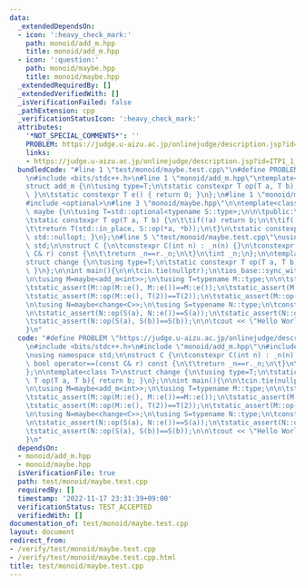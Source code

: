 ```yaml
---
data:
  _extendedDependsOn:
  - icon: ':heavy_check_mark:'
    path: monoid/add_m.hpp
    title: monoid/add_m.hpp
  - icon: ':question:'
    path: monoid/maybe.hpp
    title: monoid/maybe.hpp
  _extendedRequiredBy: []
  _extendedVerifiedWith: []
  _isVerificationFailed: false
  _pathExtension: cpp
  _verificationStatusIcon: ':heavy_check_mark:'
  attributes:
    '*NOT_SPECIAL_COMMENTS*': ''
    PROBLEM: https://judge.u-aizu.ac.jp/onlinejudge/description.jsp?id=ITP1_1_A
    links:
    - https://judge.u-aizu.ac.jp/onlinejudge/description.jsp?id=ITP1_1_A
  bundledCode: "#line 1 \"test/monoid/maybe.test.cpp\"\n#define PROBLEM \"https://judge.u-aizu.ac.jp/onlinejudge/description.jsp?id=ITP1_1_A\"\
    \n#include <bits/stdc++.h>\n#line 1 \"monoid/add_m.hpp\"\ntemplate<class T>\n\
    struct add_m {\n\tusing type=T;\n\tstatic constexpr T op(T a, T b) { return a+b;\
    \ }\n\tstatic constexpr T e() { return 0; }\n};\n#line 1 \"monoid/maybe.hpp\"\n\
    #include <optional>\n#line 3 \"monoid/maybe.hpp\"\n\ntemplate<class S>\nclass\
    \ maybe {\n\tusing T=std::optional<typename S::type>;\n\n\tpublic:\n\tusing type=T;\n\
    \tstatic constexpr T op(T a, T b) {\n\t\tif(!a) return b;\n\t\tif(!b) return a;\n\
    \t\treturn T(std::in_place, S::op(*a, *b));\n\t}\n\tstatic constexpr T e() { return\
    \ std::nullopt; }\n};\n#line 5 \"test/monoid/maybe.test.cpp\"\nusing namespace\
    \ std;\n\nstruct C {\n\tconstexpr C(int n) : _n(n) {}\n\tconstexpr bool operator==(const\
    \ C& r) const {\n\t\treturn _n==r._n;\n\t}\n\tint _n;\n};\n\ntemplate<class T>\n\
    struct change {\n\tusing type=T;\n\tstatic constexpr T op(T a, T b){ return b;\
    \ }\n};\n\nint main(){\n\n\tcin.tie(nullptr);\n\tios_base::sync_with_stdio(false);\n\
    \n\tusing M=maybe<add_m<int>>;\n\tusing T=typename M::type;\n\n\tstatic_assert(M::e()==nullopt);\n\
    \tstatic_assert(M::op(M::e(), M::e())==M::e());\n\tstatic_assert(M::op(T(1), M::e())==T(1));\n\
    \tstatic_assert(M::op(M::e(), T(2))==T(2));\n\tstatic_assert(M::op(T(1), T(2))==T(3));\n\
    \n\tusing N=maybe<change<C>>;\n\tusing S=typename N::type;\n\tconstexpr C a(114),b(514);\n\
    \n\tstatic_assert(N::op(S(a), N::e())==S(a));\n\tstatic_assert(N::op(N::e(), S(b))==S(b));\n\
    \tstatic_assert(N::op(S(a), S(b))==S(b));\n\n\tcout << \"Hello World\\n\";\n\n\
    }\n"
  code: "#define PROBLEM \"https://judge.u-aizu.ac.jp/onlinejudge/description.jsp?id=ITP1_1_A\"\
    \n#include <bits/stdc++.h>\n#include \"monoid/add_m.hpp\"\n#include \"monoid/maybe.hpp\"\
    \nusing namespace std;\n\nstruct C {\n\tconstexpr C(int n) : _n(n) {}\n\tconstexpr\
    \ bool operator==(const C& r) const {\n\t\treturn _n==r._n;\n\t}\n\tint _n;\n\
    };\n\ntemplate<class T>\nstruct change {\n\tusing type=T;\n\tstatic constexpr\
    \ T op(T a, T b){ return b; }\n};\n\nint main(){\n\n\tcin.tie(nullptr);\n\tios_base::sync_with_stdio(false);\n\
    \n\tusing M=maybe<add_m<int>>;\n\tusing T=typename M::type;\n\n\tstatic_assert(M::e()==nullopt);\n\
    \tstatic_assert(M::op(M::e(), M::e())==M::e());\n\tstatic_assert(M::op(T(1), M::e())==T(1));\n\
    \tstatic_assert(M::op(M::e(), T(2))==T(2));\n\tstatic_assert(M::op(T(1), T(2))==T(3));\n\
    \n\tusing N=maybe<change<C>>;\n\tusing S=typename N::type;\n\tconstexpr C a(114),b(514);\n\
    \n\tstatic_assert(N::op(S(a), N::e())==S(a));\n\tstatic_assert(N::op(N::e(), S(b))==S(b));\n\
    \tstatic_assert(N::op(S(a), S(b))==S(b));\n\n\tcout << \"Hello World\\n\";\n\n\
    }\n"
  dependsOn:
  - monoid/add_m.hpp
  - monoid/maybe.hpp
  isVerificationFile: true
  path: test/monoid/maybe.test.cpp
  requiredBy: []
  timestamp: '2022-11-17 23:31:39+09:00'
  verificationStatus: TEST_ACCEPTED
  verifiedWith: []
documentation_of: test/monoid/maybe.test.cpp
layout: document
redirect_from:
- /verify/test/monoid/maybe.test.cpp
- /verify/test/monoid/maybe.test.cpp.html
title: test/monoid/maybe.test.cpp
---
```

